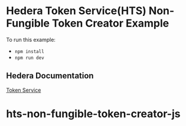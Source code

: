 # Hedera Token Service(HTS) Non-Fungible Token Creator Example

To run this example:

- `npm install`
- `npm run dev`

## Hedera Documentation
[Token Service](https://docs.hedera.com/guides/docs/sdks/tokens)
# hts-non-fungible-token-creator-js
